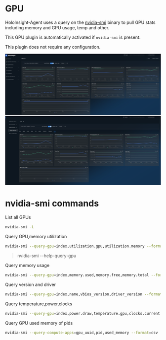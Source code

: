 # GPU
HoloInsight-Agent uses a query on the [nvidia-smi](https://developer.nvidia.com/nvidia-system-management-interface) binary to pull GPU stats including memory and GPU usage, temp and other.

This GPU plugin is automatically activated if `nvidia-smi` is present.

This plugin does not require any configuration.

![GPU dashboard](../../../resources/images/dev-guide/internals/dashboard-gpu.png)
![GPU dashboard](../../../resources/images/dev-guide/internals/app-gpu.png)

# nvidia-smi commands

List all GPUs
```bash
nvidia-smi -L
```

Query GPU,memory utilization
```bash
nvidia-smi --query-gpu=index,utilization.gpu,utilization.memory --format=csv
```

> nvidia-smi --help-query-gpu

Query memory usage
```bash
nvidia-smi --query-gpu=index,memory.used,memory.free,memory.total --format=csv
```

Query version and driver
```bash
nvidia-smi --query-gpu=index,name,vbios_version,driver_version --format=csv
```

Query temperature,power,clocks
```bash
nvidia-smi --query-gpu=index,power.draw,temperature.gpu,clocks.current.sm,clocks.current.memory,fan.speed --format=csv
```

Query GPU used memory of pids
```bash
nvidia-smi --query-compute-apps=gpu_uuid,pid,used_memory --format=csv
```
